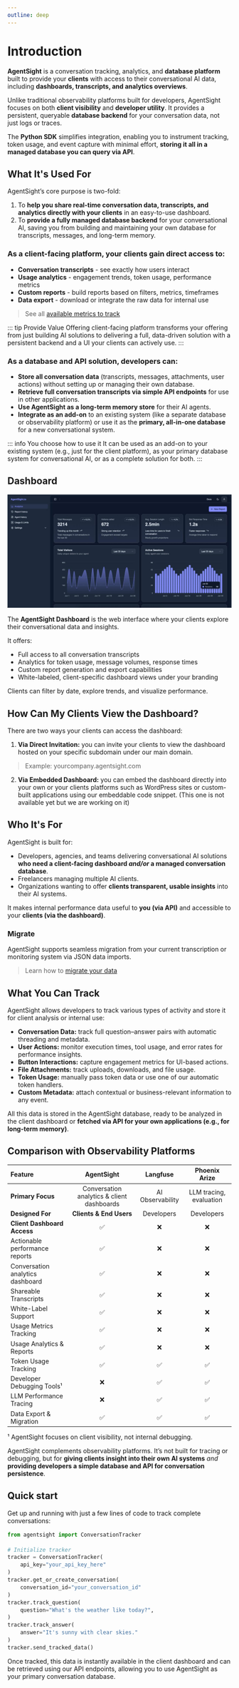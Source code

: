 ```yaml
---
outline: deep
---
```


# Introduction

**AgentSight** is a conversation tracking, analytics, and **database platform** built to provide your **clients** with access to their conversational AI data, including **dashboards, transcripts, and analytics overviews**.

Unlike traditional observability platforms built for developers, AgentSight focuses on both **client visibility** and **developer utility**. It provides a persistent, queryable **database backend** for your conversation data, not just logs or traces.

The **Python SDK** simplifies integration, enabling you to instrument tracking, token usage, and event capture with minimal effort, **storing it all in a managed database you can query via API**.

## What It's Used For

AgentSight’s core purpose is two-fold:

1.  To **help you share real-time conversation data, transcripts, and analytics directly with your clients** in an easy-to-use dashboard.
2.  To **provide a fully managed database backend** for your conversational AI, saving you from building and maintaining your own database for transcripts, messages, and long-term memory.

### As a **client-facing platform**, your clients gain direct access to:
  - **Conversation transcripts** - see exactly how users interact
  - **Usage analytics** - engagement trends, token usage, performance metrics
  - **Custom reports** - build reports based on filters, metrics, timeframes
  - **Data export** - download or integrate the raw data for internal use
  > See all [available metrics to track](/getting-started/metrics)

::: tip Provide Value
Offering client-facing platform transforms your offering from just building AI solutions to delivering a full, data-driven solution with a persistent backend and a UI your clients can actively use.
:::

### As a **database and API solution**, developers can:
  - **Store all conversation data** (transcripts, messages, attachments, user actions) without setting up or managing their own database.
  - **Retrieve full conversation transcripts via simple API endpoints** for use in other applications.
  - **Use AgentSight as a long-term memory store** for their AI agents.
  - **Integrate as an add-on** to an existing system (like a separate database or observability platform) or use it as the **primary, all-in-one database** for a new conversational system.

::: info You choose how to use it
It can be used as an add-on to your existing system (e.g., just for the client platform), as your primary database system for conversational AI, or as a complete solution for both.
:::

## Dashboard

![Dashboard preview](./images/dashboard.jpeg)

The **AgentSight Dashboard** is the web interface where your clients explore their conversational data and insights.

It offers:

  - Full access to all conversation transcripts
  - Analytics for token usage, message volumes, response times
  - Custom report generation and export capabilities
  - White-labeled, client-specific dashboard views under your branding

Clients can filter by date, explore trends, and visualize performance.

## How Can My Clients View the Dashboard?

There are two ways your clients can access the dashboard:

1.  **Via Direct Invitation:** you can invite your clients to view the dashboard hosted on your specific subdomain under our main domain.

> Example: yourcompany.agentsight.com

2.  **Via Embedded Dashboard:** you can embed the dashboard directly into your own or your clients platforms such as WordPress sites or custom-built applications using our embeddable code snippet. (This one is not available yet but we are working on it)

## Who It's For

AgentSight is built for:

  - Developers, agencies, and teams delivering conversational AI solutions **who need a client-facing dashboard *and/or* a managed conversation database**.
  - Freelancers managing multiple AI clients.
  - Organizations wanting to offer **clients transparent, usable insights** into their AI systems.

It makes internal performance data useful to **you (via API)** and accessible to your **clients (via the dashboard)**.

### Migrate

AgentSight supports seamless migration from your current transcription or monitoring system via JSON data imports.

> Learn how to [migrate your data]()

## What You Can Track

AgentSight allows developers to track various types of activity and store it for client analysis or internal use:

  - **Conversation Data:** track full question–answer pairs with automatic threading and metadata.
  - **User Actions:** monitor execution times, tool usage, and error rates for performance insights.
  - **Button Interactions:** capture engagement metrics for UI-based actions.
  - **File Attachments:** track uploads, downloads, and file usage.
  - **Token Usage:** manually pass token data or use one of our automatic token handlers.
  - **Custom Metadata:** attach contextual or business-relevant information to any event.

All this data is stored in the AgentSight database, ready to be analyzed in the client dashboard or **fetched via API for your own applications (e.g., for long-term memory)**.

## Comparison with Observability Platforms

| Feature | AgentSight | Langfuse | Phoenix Arize |
| :--- | :---: | :---: | :---: |
| **Primary Focus** | Conversation analytics & client dashboards | AI Observability | LLM tracing, evaluation |
| **Designed For** | **Clients & End Users** | Developers | Developers |
| **Client Dashboard Access** | ✅ | ❌ | ❌ |
| Actionable performance reports | ✅ | ❌ | ❌ |
| Conversation analytics dashboard | ✅ | ❌ | ❌ |
| Shareable Transcripts | ✅ | ❌ | ❌ |
| White-Label Support | ✅ | ❌ | ❌ |
| Usage Metrics Tracking | ✅ | ❌ | ❌ |
| Usage Analytics & Reports | ✅ | ❌ | ❌ |
| Token Usage Tracking | ✅ | ✅ | ✅ |
| Developer Debugging Tools¹ | ❌ | ✅ | ✅ |
| LLM Performance Tracing | ❌ | ✅ | ✅ |
| Data Export & Migration | ✅ | ✅ | ✅ |

¹ AgentSight focuses on client visibility, not internal debugging.

AgentSight complements observability platforms. It’s not built for tracing or debugging, but for **giving clients insight into their own AI systems** *and* **providing developers a simple database and API for conversation persistence**.

## Quick start

Get up and running with just a few lines of code to track complete conversations:

```python
from agentsight import ConversationTracker

# Initialize tracker
tracker = ConversationTracker(
    api_key="your_api_key_here"
)
tracker.get_or_create_conversation(
    conversation_id="your_conversation_id"
)
tracker.track_question(
    question="What's the weather like today?",
)
tracker.track_answer(
    answer="It's sunny with clear skies."
)
tracker.send_tracked_data()
```

Once tracked, this data is instantly available in the client dashboard and can be retrieved using our API endpoints, allowing you to use AgentSight as your primary conversation database.